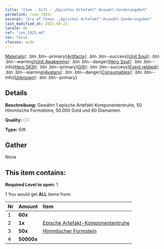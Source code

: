 ```yaml
---
title: "Item - Gift - „Episches Artefakt“-Auswahl-Sonderangebot"
permalink: /con_1925/
excerpt: "Era of Chaos  „Episches Artefakt“-Auswahl-Sonderangebot"
last_modified_at: 2021-04-23
locale: de
ref: "con_1925.md"
toc: false
classes: wide
---
```

 [Materials](/ItemsDE/){: .btn .btn--primary}[Artifacts](/ItemsDE/Artifacts/){: .btn .btn--success}[Unit Soul](/ItemsDE/UnitSoul/){: .btn .btn--warning}[Unit Awakening](/ItemsDE/UnitAwakening/){: .btn .btn--danger}[Hero Soul](/ItemsDE/HeroSoul/){: .btn .btn--info}[Hero SKill](/ItemsDE/HeroSkill/){: .btn .btn--primary}[Gift](/ItemsDE/Gift/){: .btn .btn--success}[Event related](/ItemsDE/Events/){: .btn .btn--warning}[Avatars](/ItemsDE/Avatars/){: .btn .btn--danger}[Consumables](/ItemsDE/Consumables/){: .btn .btn--info}[Unknown](/ItemsDE/Unknown/){: .btn .btn--primary}

## Details
 **Beschreibung:** Gewährt 1 epische Artefakt-Komponententruhe, 50 Himmlische Formsteine, 50.000 Gold und 60 Diamanten.

 **Quality:** <span style="color: #DA70D6">OK</span>

 **Type:** Gift

## Gather

  None

## This item contains:

 **Required Level to open:** 1

 1 You would get **ALL** items  from:

  | Nr | Amount |     Item    |
  |:---|:-------|:------------|
  | 1 |  **60x** | <i class="fas fa-gem"/> |  | 
  | 2 |  **1x** | [Epische Artefakt-Komponententruhe](/ItemsDE/con_1926/) |  | 
  | 3 |  **50x** | [Himmlischer Formstein](/ItemsDE/art_188/) |  | 
  | 4 |  **50000x** | <i class="fas fa-coins"/> |  | 

